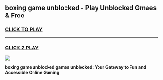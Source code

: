 
## boxing game unblocked - Play Unblocked Gmaes & Free
<h3>
<a href="https://news.freeplayer.one?title=boxing_game_unblocked&ref=23F">CLICK TO PLAY</a></h3>
<hr>

<h3>
<a href="https://news.freeplayer.one?title=boxing_game_unblocked&ref=23F">CLICK 2 PLAY</a>
  
</h3>

<a href="https://news.freeplayer.one?title=boxing_game_unblocked&ref=23F/"><img src="https://clearcache.store/games.png"></a>


**boxing game unblocked games unblocked: Your Gateway to Fun and Accessible Online Gaming**
